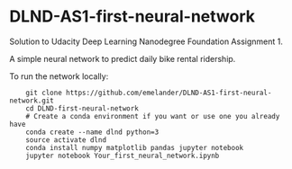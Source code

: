 # DLND-AS1-first-neural-network

Solution to Udacity Deep Learning Nanodegree Foundation Assignment 1.

A simple neural network to predict daily bike rental ridership.

To run the network locally:
```shell
    git clone https://github.com/emelander/DLND-AS1-first-neural-network.git
    cd DLND-first-neural-network
    # Create a conda environment if you want or use one you already have
    conda create --name dlnd python=3
    source activate dlnd
    conda install numpy matplotlib pandas jupyter notebook
    jupyter notebook Your_first_neural_network.ipynb
```
